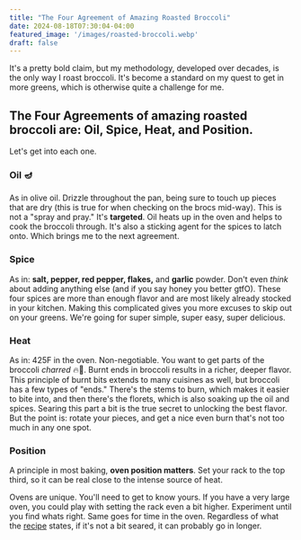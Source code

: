 ```yaml
---
title: "The Four Agreement of Amazing Roasted Broccoli"
date: 2024-08-18T07:30:04-04:00
featured_image: '/images/roasted-broccoli.webp'
draft: false
---
```


It's a pretty bold claim, but my methodology, developed over decades, is the only way I roast
broccoli. It's become a standard on my quest to get in more greens, which is otherwise quite a challenge
for me.

## The Four Agreements of amazing roasted broccoli are: Oil, Spice, Heat, and Position.

Let's get into each one.

### Oil 🪔

As in olive oil. Drizzle throughout the pan, being sure to touch up pieces that are dry (this is true for when
checking on the brocs mid-way). This is not a "spray and pray." It's **targeted**. Oil heats up in the oven and
helps to cook the broccoli through. It's also a sticking agent for the spices to latch onto. Which brings me
to the next agreement.

### Spice

As in: **salt, pepper, red pepper, flakes,** and **garlic** powder. Don't even _think_ about adding anything else
(and if you say honey you better gtfO). These four spices are more than enough flavor and are most likely already
stocked in your kitchen. Making this complicated gives you more excuses to skip out on your greens. We're going for
super simple, super easy, super delicious.

### Heat

As in: 425F in the oven. Non-negotiable. You want to get parts of the broccoli _charred_ 🔥🥵. Burnt ends in broccoli
results in a richer, deeper flavor. This principle of burnt bits extends to many cuisines as well, but broccoli has
a few types of "ends." There's the stems to burn, which makes it easier to bite into, and then there's the florets, which
is also soaking up the oil and spices. Searing this part a bit is the true secret to unlocking the best flavor. But the
point is: rotate your pieces, and get a nice even burn that's not too much in any one spot.

### Position

A principle in most baking, **oven position matters**. Set your rack to the top third, so it can be real close to the
intense source of heat.

Ovens are unique. You'll need to get to know yours. If you have a very large oven, you could play with setting the rack
even a bit higher. Experiment until you find whats right. Same goes for time in the oven. Regardless of what the [recipe](/recipes/roasted-broccoli/)
states, if it's not a bit seared, it can probably go in longer.